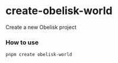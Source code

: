 # create-obelisk-world

Create a new Obelisk project

### How to use

```bash
pnpm create obelisk-world
```
